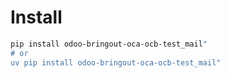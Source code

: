 # Install

```bash
pip install odoo-bringout-oca-ocb-test_mail"
# or
uv pip install odoo-bringout-oca-ocb-test_mail"
```
